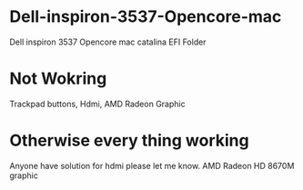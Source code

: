 # Dell-inspiron-3537-Opencore-mac
Dell inspiron 3537 Opencore mac catalina EFI Folder

# Not Wokring
Trackpad buttons,
Hdmi,
AMD Radeon Graphic

# Otherwise every thing working 

Anyone have solution for hdmi please let me know.
AMD Radeon HD 8670M graphic
